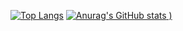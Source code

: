 [![Top Langs](https://github-readme-stats.vercel.app/api/top-langs/?username=tungtranhcmus&hide=Ruby,C++)](https://github.com/anuraghazra/github-readme-stats)
[![Anurag's GitHub stats](https://github-readme-stats.vercel.app/api?username=tungtranhcmus&count_private=true&show_icons=true)
)](https://github.com/anuraghazra/github-readme-stats)
